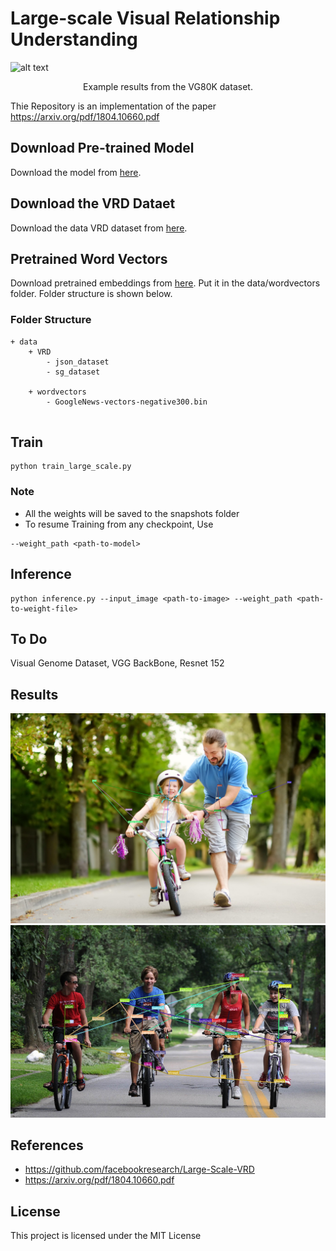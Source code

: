 # Large-scale Visual Relationship Understanding

![alt text](https://github.com/pranoyr/lvrd/blob/master/results/Examples.PNG)
<p align="center">Example results from the VG80K dataset.</p>

Thie Repository is an implementation of the paper https://arxiv.org/pdf/1804.10660.pdf


## Download Pre-trained Model
Download the model from [here](https://drive.google.com/file/d/1maSQiJryt9VdO9fmYy7IGzIqT0WsXbbZ/view?usp=sharing).


## Download the VRD Dataet
Download the data VRD dataset from [here](https://cs.stanford.edu/people/ranjaykrishna/vrd/).


## Pretrained Word Vectors
Download pretrained embeddings from [here](https://drive.google.com/file/d/0B7XkCwpI5KDYNlNUTTlSS21pQmM/edit).
Put it in the data/wordvectors folder. Folder structure is shown below.
    
    

### Folder Structure
```
+ data 
    + VRD
        - json_dataset
        - sg_dataset
        
    + wordvectors  
        - GoogleNews-vectors-negative300.bin  
           
```

## Train
```
python train_large_scale.py
```

### Note 
* All the weights will be saved to the snapshots folder 
* To resume Training from any checkpoint, Use
```
--weight_path <path-to-model> 
```

## Inference
```
python inference.py --input_image <path-to-image> --weight_path <path-to-weight-file>
```

## To Do
Visual Genome Dataset, VGG BackBone, Resnet 152

## Results
![alt text](https://github.com/pranoyr/large-scale-visual-relationship-understanding/blob/master/results/1.jpg)
![alt text](https://github.com/pranoyr/large-scale-visual-relationship-understanding/blob/master/results/2.jpg)


## References
* https://github.com/facebookresearch/Large-Scale-VRD
* https://arxiv.org/pdf/1804.10660.pdf

## License
This project is licensed under the MIT License 
